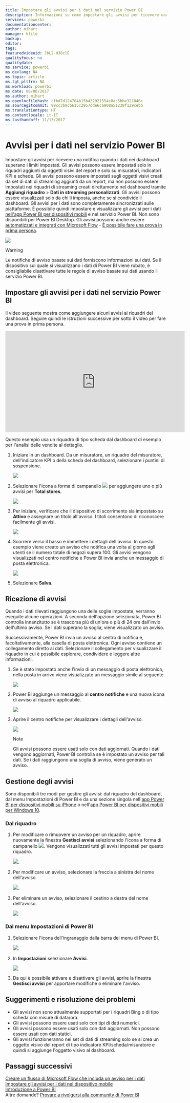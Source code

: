 ```yaml
---
title: Impostare gli avvisi per i dati nel servizio Power BI
description: Informazioni su come impostare gli avvisi per ricevere una notifica quando i dati in un dashboard superano i limiti impostati nel servizio Microsoft Power BI.
services: powerbi
documentationcenter: 
author: mihart
manager: kfile
backup: 
editor: 
tags: 
featuredvideoid: JbL2-HJ8clE
qualityfocus: no
qualitydate: 
ms.service: powerbi
ms.devlang: NA
ms.topic: article
ms.tgt_pltfrm: NA
ms.workload: powerbi
ms.date: 08/06/2017
ms.author: mihart
ms.openlocfilehash: cfbd7d124784b15b432921554c8ac5bbe321846c
ms.sourcegitcommit: 99cc3b9cb615c2957dde6ca908a51238f129cebb
ms.translationtype: HT
ms.contentlocale: it-IT
ms.lasthandoff: 11/13/2017
---
```

# <a name="data-alerts-in-power-bi-service"></a>Avvisi per i dati nel servizio Power BI
Impostare gli avvisi per ricevere una notifica quando i dati nei dashboard superano i limiti impostati. Gli avvisi possono essere impostati solo in riquadri aggiunti da oggetti visivi del report e solo su misuratori, indicatori KPI e schede. Gli avvisi possono essere impostati sugli oggetti visivi creati da set di dati di streaming aggiunti da un report, ma non possono essere impostati nei riquadri di streaming creati direttamente nel dashboard tramite **Aggiungi riquadro** > **Dati in streaming personalizzati**. Gli avvisi possono essere visualizzati solo da chi li imposta, anche se si condivide il dashboard. Gli avvisi per i dati sono completamente sincronizzati sulle piattaforme. È possibile quindi impostare e visualizzare gli avvisi per i dati [nell'app Power BI per dispositivi mobili](mobile-set-data-alerts-in-the-mobile-apps.md) e nel servizio Power BI. Non sono disponibili per Power BI Desktop. Gli avvisi possono anche essere [automatizzati e integrati con Microsoft Flow](https://flow.microsoft.com) - [È possibile fare una prova in prima persona](service-flow-integration.md).

![](media/service-set-data-alerts/powerbi-alert-types-new.png)

> [!WARNING]
> Le notifiche di avviso basate sui dati forniscono informazioni sui dati. Se il dispositivo sul quale si visualizzano i dati di Power BI viene rubato, è consigliabile disattivare tutte le regole di avviso basate sui dati usando il servizio Power BI.
> 
> 

## <a name="set-data-alerts-in-power-bi-service"></a>Impostare gli avvisi per i dati nel servizio Power BI
Il video seguente mostra come aggiungere alcuni avvisi ai riquadri del dashboard. Seguire quindi le istruzioni successive per sotto il video per fare una prova in prima persona.

<iframe width="560" height="315" src="https://www.youtube.com/embed/JbL2-HJ8clE" frameborder="0" allowfullscreen></iframe>

Questo esempio usa un riquadro di tipo scheda dal dashboard di esempio per l'analisi delle vendite al dettaglio.

1. Iniziare in un dashboard. Da un misuratore, un riquadro del misuratore, dell'indicatore KPI o della scheda del dashboard, selezionare i puntini di sospensione.
   
   ![](media/service-set-data-alerts/powerbi-card.png)
2. Selezionare l'icona a forma di campanello ![](media/service-set-data-alerts/power-bi-bell-icon.png) per aggiungere uno o più avvisi per **Total stores**.
   
   ![](media/service-set-data-alerts/powerbi-set-alert.png)
3. Per iniziare, verificare che il dispositivo di scorrimento sia impostato su **Attivo** e assegnare un titolo all'avviso. I titoli consentono di riconoscere facilmente gli avvisi.
   
   ![](media/service-set-data-alerts/powerbi-alert-title.png)
4. Scorrere verso il basso e immettere i dettagli dell'avviso.  In questo esempio viene creato un avviso che notifica una volta al giorno agli utenti se il numero totale di negozi supera 100. Gli avvisi vengono visualizzati nel centro notifiche e Power BI invia anche un messaggio di posta elettronica.
   
   ![](media/service-set-data-alerts/powerbi-set-alert-details.png)
5. Selezionare **Salva**.

## <a name="receiving-alerts"></a>Ricezione di avvisi
Quando i dati rilevati raggiungono una delle soglie impostate, verranno eseguite alcune operazioni. A seconda dell'opzione selezionata, Power BI controlla innanzitutto se è trascorsa più di un'ora o più di 24 ore dall'invio dell'ultimo avviso. Se i dati superano la soglia, viene visualizzato un avviso.

Successivamente, Power BI invia un avviso al centro di notifica e, facoltativamente, alla casella di posta elettronica. Ogni avviso contiene un collegamento diretto ai dati. Selezionare il collegamento per visualizzare il riquadro in cui è possibile esplorare, condividere e leggere altre informazioni.  

1. Se è stato impostato anche l'invio di un messaggio di posta elettronica, nella posta in arrivo viene visualizzato un messaggio simile al seguente.
   
   ![](media/service-set-data-alerts/powerbi-alerts-email.png)
2. Power BI aggiunge un messaggio al **centro notifiche** e una nuova icona di avviso al riquadro applicabile.
   
   ![](media/service-set-data-alerts/powerbi-alert-notifications.png)
3. Aprire il centro notifiche per visualizzare i dettagli dell'avviso.
   
    ![](media/service-set-data-alerts/powerbi-alert-notfication.png)
   
   > [!NOTE]
   > Gli avvisi possono essere usati solo con dati aggiornati. Quando i dati vengono aggiornati, Power BI controlla se è impostato un avviso per tali dati. Se i dati raggiungono una soglia di avviso, viene generato un avviso.
   > 
   > 

## <a name="managing-alerts"></a>Gestione degli avvisi
Sono disponibili tre modi per gestire gli avvisi: dal riquadro del dashboard, dal menu Impostazioni di Power BI e da una sezione singola nell'[app Power BI per dispositivi mobili su iPhone](mobile-set-data-alerts-in-the-mobile-apps.md) o nell'[app Power BI per dispositivi mobili per Windows 10](mobile-set-data-alerts-in-the-mobile-apps.md).

### <a name="from-the-tile-itself"></a>Dal riquadro
1. Per modificare o rimuovere un avviso per un riquadro, aprire nuovamente la finestra **Gestisci avvisi** selezionando l'icona a forma di campanello ![](media/service-set-data-alerts/power-bi-bell-icon.png). Vengono visualizzati tutti gli avvisi impostati per questo riquadro.
   
    ![](media/service-set-data-alerts/powerbi-see-alerts.png).
2. Per modificare un avviso, selezionare la freccia a sinistra del nome dell'avviso.
   
    ![](media/service-set-data-alerts/powerbi-see-alerts-arrow.png).
3. Per eliminare un avviso, selezionare il cestino a destra del nome dell'avviso.
   
      ![](media/service-set-data-alerts/powerbi-see-alerts-delete.png)

### <a name="from-the-power-bi-settings-menu"></a>Dal menu Impostazioni di Power BI
1. Selezionare l'icona dell'ingranaggio dalla barra dei menu di Power BI.
   
    ![](media/service-set-data-alerts/powerbi-gear-icon.png).
2. In **Impostazioni** selezionare **Avvisi**.
   
    ![](media/service-set-data-alerts/powerbi-alert-settings.png)
3. Da qui è possibile attivare e disattivare gli avvisi, aprire la finestra **Gestisci avvisi** per apportare modifiche o eliminare l'avviso.

## <a name="tips-and-troubleshooting"></a>Suggerimenti e risoluzione dei problemi
* Gli avvisi non sono attualmente supportati per i riquadri Bing o di tipo scheda con misure di data/ora.
* Gli avvisi possono essere usati solo con tipi di dati numerici.
* Gli avvisi possono essere usati solo con dati aggiornati. Non possono essere usati con dati statici.
* Gli avvisi funzioneranno nei set di dati di streaming solo se si crea un oggetto visivo del report di tipo indicatore KPI/scheda/misuratore e quindi si aggiunge l'oggetto visivo al dashboard.

## <a name="next-steps"></a>Passaggi successivi
[Creare un flusso di Microsoft Flow che includa un avviso per i dati](service-flow-integration.md)    
[Impostare gli avvisi per i dati nel dispositivo mobile](mobile-set-data-alerts-in-the-mobile-apps.md)    
[Introduzione a Power BI](service-get-started.md)    
Altre domande? [Provare a rivolgersi alla community di Power BI](http://community.powerbi.com/)

